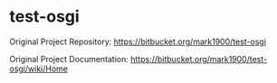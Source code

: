 # test-osgi

Original Project Repository: https://bitbucket.org/mark1900/test-osgi

Original Project Documentation:  https://bitbucket.org/mark1900/test-osgi/wiki/Home

